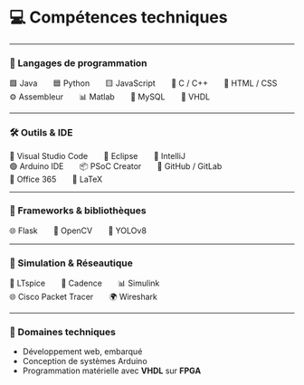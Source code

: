 # 💻 Compétences techniques

---

### 🧠 Langages de programmation
🟩 Java  🟦 Python  🟨 JavaScript  🔵 C / C++  🔶 HTML / CSS  
⚙️ Assembleur  📊 Matlab  🧮 MySQL  🧷 VHDL

---

### 🛠️ Outils & IDE
🧰 Visual Studio Code  🧪 Eclipse  🔧 IntelliJ  
🟢 Arduino IDE  📦 PSoC Creator  📁 GitHub / GitLab  
📝 Office 365  📄 LaTeX

---

### 🧰 Frameworks & bibliothèques
🌐 Flask  🎯 OpenCV  🤖 YOLOv8

---

### 🔬 Simulation & Réseautique
🔌 LTspice  📐 Cadence  📊 Simulink  
🌐 Cisco Packet Tracer  🌍 Wireshark

---

### 🔎 Domaines techniques
- Développement web, embarqué
- Conception de systèmes Arduino
- Programmation matérielle avec **VHDL** sur **FPGA**

